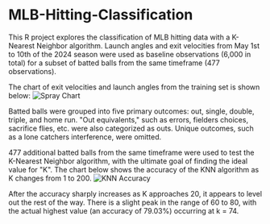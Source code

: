 # MLB-Hitting-Classification
This R project explores the classification of MLB hitting data with a K-Nearest Neighbor algorithm.
Launch angles and exit velocities from May 1st to 10th of the 2024 season were used as baseline observations (6,000 in total) for a subset of batted balls from the same timeframe (477 observations).

The chart of exit velocities and launch angles from the training set is shown below:
![Spray Chart](https://github.com/user-attachments/assets/6deaebb6-8070-4613-811f-76f25c5a7dda)

Batted balls were grouped into five primary outcomes: out, single, double, triple, and home run. "Out equivalents," such as errors, fielders choices, sacrifice flies, etc. were also categorized as outs. Unique outcomes, such as a lone catchers interference, were omitted.

477 additional batted balls from the same timeframe were used to test the K-Nearest Neighbor algorithm, with the ultimate goal of finding the ideal value for "K". The chart below shows the accuracy of the KNN algorithm as K changes from 1 to 200.
![KNN Accuracy](https://github.com/user-attachments/assets/5836c877-aef7-45ee-bc32-8a84e3722feb)

After the accuracy sharply increases as K approaches 20, it appears to level out the rest of the way. There is a slight peak in the range of 60 to 80, with the actual highest value (an accuracy of 79.03%) occurring at k = 74.
